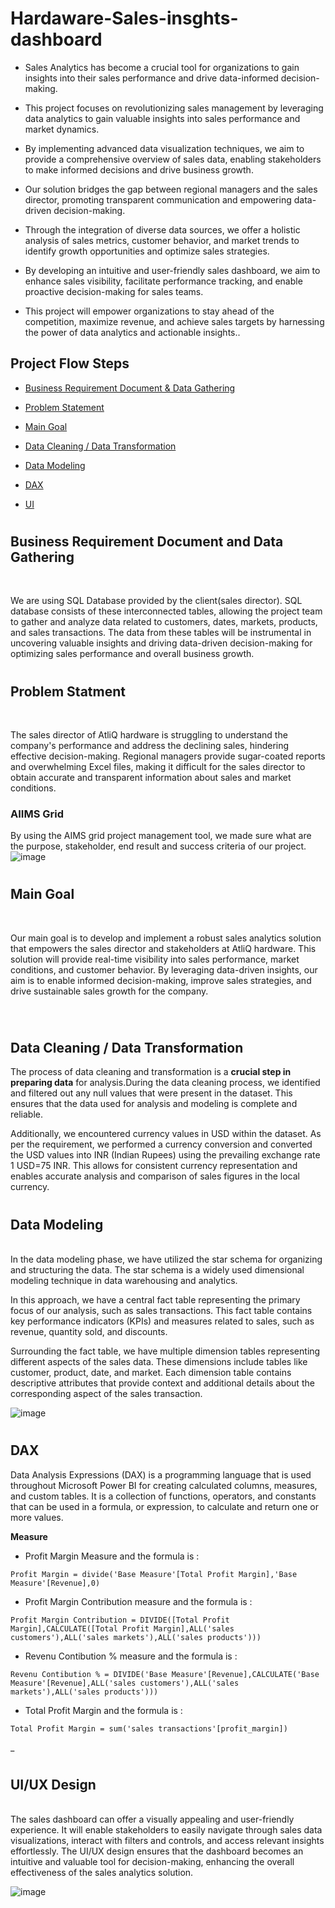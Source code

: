 # Hardaware-Sales-insghts-dashboard

+ Sales Analytics has become a crucial tool for organizations to gain insights into their sales performance and drive data-informed decision-making.
  
+ This project focuses on revolutionizing sales management by leveraging data analytics to gain valuable insights into sales performance and market dynamics.

+ By implementing advanced data visualization techniques, we aim to provide a comprehensive overview of sales data, enabling stakeholders to make informed decisions and drive business growth.

+ Our solution bridges the gap between regional managers and the sales director, promoting transparent communication and empowering data-driven decision-making.

+ Through the integration of diverse data sources, we offer a holistic analysis of sales metrics, customer behavior, and market trends to identify growth opportunities and optimize sales strategies.

+ By developing an intuitive and user-friendly sales dashboard, we aim to enhance sales visibility, facilitate performance tracking, and enable proactive decision-making for sales teams.

+ This project will empower organizations to stay ahead of the competition, maximize revenue, and achieve sales targets by harnessing the power of data analytics and actionable insights..
## Project Flow Steps 

* <p><a href="#link1">Business Requirement Document & Data Gathering</a></p>
* <p><a href="#link2">Problem Statement</a></p>
* <p><a href="#link3">Main Goal</a></p>
* <p><a href="#link4">Data Cleaning / Data Transformation</a></p>
* <p><a href="#link5">Data Modeling</a></p>
* <p><a href="#link6">DAX</a></p>
* <p><a href="#link7">UI</a></p>

# <h2 id="link1">Business Requirement Document and Data Gathering</h2>
<br>

We are  using SQL Database provided by the client(sales director). SQL database consists of these interconnected tables, allowing the project team to gather and analyze data related to customers, dates, markets, products, and sales transactions. The data from these tables will be instrumental in uncovering valuable insights and driving data-driven decision-making for optimizing sales performance and overall business growth.

# <h2 id="link2">Problem Statment</h2>
<br>

The sales director of AtliQ hardware is struggling to understand the company's performance and address the declining sales, hindering effective decision-making.
Regional managers provide sugar-coated reports and overwhelming Excel files, making it difficult for the sales director to obtain accurate and transparent information about sales and market conditions.
<br>
 ### AIIMS Grid
  By using the AIMS grid project management tool, we made sure what are the purpose, stakeholder, end result and success criteria of our project.
   ![image](Images/AIMS.jpg)

# <h2 id="link3">Main Goal</h2>
<br>

Our main goal is to develop and implement a robust sales analytics solution that empowers the sales director and stakeholders at AtliQ hardware. This solution will provide real-time visibility into sales performance, market conditions, and customer behavior. By leveraging data-driven insights, our aim is to enable informed decision-making, improve sales strategies, and drive sustainable sales growth for the company.

<br>

# <h2 id="link4">Data Cleaning / Data Transformation</h2>

The process of data cleaning and transformation is a __crucial step in preparing data__ for analysis.During the data cleaning process, we identified and filtered out any null values that were present in the dataset. This ensures that the data used for analysis and modeling is complete and reliable.

Additionally, we encountered currency values in USD within the dataset. As per the requirement, we performed a currency conversion and converted the USD values into INR (Indian Rupees) using the prevailing exchange rate 1 USD=75 INR. This allows for consistent currency representation and enables accurate analysis and comparison of sales figures in the local currency.
<br>
# <h2 id="link5">Data Modeling</h2>
<br>
In the data modeling phase, we have utilized the star schema for organizing and structuring the data. The star schema is a widely used dimensional modeling technique in data warehousing and analytics.

In this approach, we have a central fact table representing the primary focus of our analysis, such as sales transactions. This fact table contains key performance indicators (KPIs) and measures related to sales, such as revenue, quantity sold, and discounts.

Surrounding the fact table, we have multiple dimension tables representing different aspects of the sales data. These dimensions include tables like customer, product, date, and market. Each dimension table contains descriptive attributes that provide context and additional details about the corresponding aspect of the sales transaction.

![image](Images/Data_Modelling.PNG)


# <h2 id="link6">DAX</h2>

Data Analysis Expressions (DAX) is a programming language that is used throughout Microsoft Power BI for creating calculated columns, measures, and custom tables. It is a collection of functions, operators, and constants that can be used in a formula, or expression, to calculate and return one or more values.

__Measure__

* Profit Margin Measure and the formula is : 
```
Profit Margin = divide('Base Measure'[Total Profit Margin],'Base Measure'[Revenue],0)
```

* Profit Margin Contribution measure and the formula is :

```
Profit Margin Contribution = DIVIDE([Total Profit Margin],CALCULATE([Total Profit Margin],ALL('sales customers'),ALL('sales markets'),ALL('sales products')))
```
* Revenu Contibution % measure and the formula is :

```
Revenu Contibution % = DIVIDE('Base Measure'[Revenue],CALCULATE('Base Measure'[Revenue],ALL('sales customers'),ALL('sales markets'),ALL('sales products')))
```

* Total Profit Margin and the formula is :
```
Total Profit Margin = sum('sales transactions'[profit_margin])
```
 
 _ 
<br>

# <h2 id="link7">UI/UX Design</h2>
<br>
The sales dashboard can offer a visually appealing and user-friendly experience. It will enable stakeholders to easily navigate through sales data visualizations, interact with filters and controls, and access relevant insights effortlessly. The UI/UX design ensures that the dashboard becomes an intuitive and valuable tool for decision-making, enhancing the overall effectiveness of the sales analytics solution.



![image](Images/Hardware_sales_insights.PNG)

<br>
